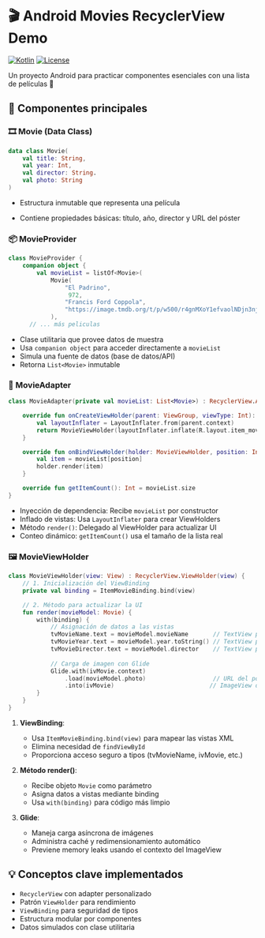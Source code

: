 # 🎬 Android Movies RecyclerView Demo

[![Kotlin](https://img.shields.io/badge/Kotlin-1.9.0-purple.svg)](https://kotlinlang.org)
[![License](https://img.shields.io/badge/License-MIT-blue.svg)](https://opensource.org/licenses/MIT)

Un proyecto Android para practicar componentes esenciales con una lista de películas 🍿

## 🧩 Componentes principales

### 🎞️ Movie (Data Class)
```kotlin
data class Movie(
    val title: String,
    val year: Int,
    val director: String.
    val photo: String
)
```
- Estructura inmutable que representa una película

- Contiene propiedades básicas: título, año, director y URL del póster

### 📦 MovieProvider
```kotlin
class MovieProvider {
    companion object {
        val movieList = listOf<Movie>(
            Movie(
                "El Padrino",
                 972,
                "Francis Ford Coppola",
                "https://image.tmdb.org/t/p/w500/r4gnMXoY1efvaolNDjn3nj4046S.jpg"
            ),
      // ... más peliculas
```
- Clase utilitaria que provee datos de muestra
- Usa `companion object` para acceder directamente a `movieList`
- Simula una fuente de datos (base de datos/API)
- Retorna `List<Movie>` inmutable

### 🧩 MovieAdapter
```kotlin
class MovieAdapter(private val movieList: List<Movie>) : RecyclerView.Adapter<MovieViewHolder>() {

    override fun onCreateViewHolder(parent: ViewGroup, viewType: Int): MovieViewHolder {
        val layoutInflater = LayoutInflater.from(parent.context)
        return MovieViewHolder(layoutInflater.inflate(R.layout.item_movie, parent, false))
    }

    override fun onBindViewHolder(holder: MovieViewHolder, position: Int) {
        val item = movieList[position]
        holder.render(item)
    }

    override fun getItemCount(): Int = movieList.size
}
```

- Inyección de dependencia: Recibe `movieList` por constructor
- Inflado de vistas: Usa ``LayoutInflater`` para crear ViewHolders
- Método ``render()``: Delegado al ViewHolder para actualizar UI
- Conteo dinámico: ``getItemCount()`` usa el tamaño de la lista real

### 🖼 MovieViewHolder
```kotlin
class MovieViewHolder(view: View) : RecyclerView.ViewHolder(view) {
    // 1. Inicialización del ViewBinding
    private val binding = ItemMovieBinding.bind(view)

    // 2. Método para actualizar la UI
    fun render(movieModel: Movie) {
        with(binding) {
            // Asignación de datos a las vistas
            tvMovieName.text = movieModel.movieName       // TextView para el título
            tvMovieYear.text = movieModel.year.toString() // TextView para el año
            tvMovieDirector.text = movieModel.director    // TextView para el director
            
            // Carga de imagen con Glide
            Glide.with(ivMovie.context)
                .load(movieModel.photo)                   // URL del póster
                .into(ivMovie)                           // ImageView destino
        }
    }
}
```

1. **ViewBinding**:
    - Usa ``ItemMovieBinding.bind(view)`` para mapear las vistas XML
    - Elimina necesidad de ``findViewById``
    - Proporciona acceso seguro a tipos (tvMovieName, ivMovie, etc.)

2. **Método render()**:
   - Recibe objeto ``Movie`` como parámetro
   - Asigna datos a vistas mediante binding
   - Usa ``with(binding)`` para código más limpio

3. **Glide**:
   - Maneja carga asíncrona de imágenes
   - Administra caché y redimensionamiento automático
   - Previene memory leaks usando el contexto del ImageView

## 💡 Conceptos clave implementados
- ``RecyclerView`` con adapter personalizado
- Patrón ``ViewHolder`` para rendimiento
- ``ViewBinding`` para seguridad de tipos
- Estructura modular por componentes
- Datos simulados con clase utilitaria
